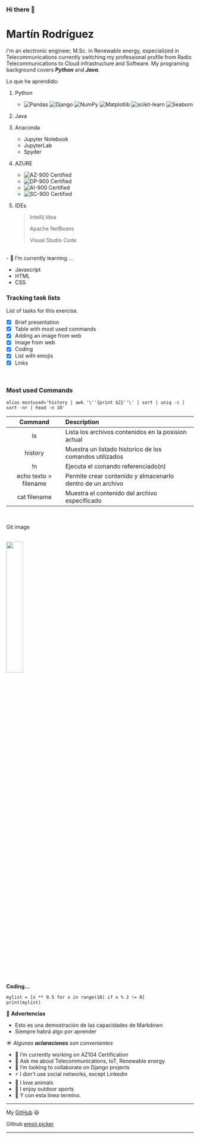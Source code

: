 ### Hi there 👋

<!--
**M4rtR0d/M4rtR0d** is a ✨ _special_ ✨ repository because its `README.md` (this file) appears on your GitHub profile.-->

# Martín Rodríguez

I'm an electronic engineer, M.Sc. in Renewable energy, especialized in Telecommunications currently switching my professional profile from Radio Telecommunications to Cloud infrastructure and Software. My programing background covers ***Python*** and ***Java***.

Lo que he aprendido:

1. Python

   - ![Pandas](https://img.shields.io/badge/pandas-%23150458.svg?style=for-the-badge&logo=pandas&logoColor=white) ![Django](https://img.shields.io/badge/django-%23092E20.svg?style=for-the-badge&logo=django&logoColor=white) ![NumPy](https://img.shields.io/badge/numpy-%23013243.svg?style=for-the-badge&logo=numpy&logoColor=white) ![Matplotlib](https://img.shields.io/badge/Matplotlib-%23ffffff.svg?style=for-the-badge&logo=Matplotlib&logoColor=black) ![scikit-learn](https://img.shields.io/badge/scikit--learn-%23F7931E.svg?style=for-the-badge&logo=scikit-learn&logoColor=white) ![Seaborn](https://img.shields.io/badge/Seaborn-%23ffffff.svg?style=for-the-badge&logo=Seaborn&logoColor=black)
   
2. Java
   
3. Anaconda
   * Jupyter Notebook
   * JupyterLab
   * Spyder

4. AZURE
   * ![AZ-900](https://badgen.net/badge/icon/AZ-900?icon=azure&label) Certified
   * ![DP-900](https://badgen.net/badge/icon/DP-900?icon=azure&label) Certified
   * ![AI-900](https://badgen.net/badge/icon/AI-900?icon=azure&label) Certified
   * ![SC-900](https://badgen.net/badge/icon/SC-900?icon=azure&label) Certified
 
 5. IDEs
    > Intellij Idea
    > 
    > Apache NetBeans
    > 
    > Visual Studio Code

<br>  
- 🌱 I’m currently learning ...

* Javascript
* HTML
* CSS

### Tracking task lists

List of tasks for this exercise.

- [x] Brief presentation
- [x] Table with most used commands
- [x] Adding an image from web
- [x] Image from web
- [x] Coding
- [x] List with emojis
- [x] Links
<br>

### Most used Commands

```
alias mostused='history | awk '\''{print $2}''\' | sort | uniq -c | sort -nr | head -n 10'
```

|**Command**|**Description**|
|:---------:|:--------------|
|ls|Lista los archivos contenidos en la posision actual|
|history|Muestra un listado historico de los comandos utilizados|
|!n|Ejecuta el comando referenciado(n)|
|echo texto > filename|Permite crear contenido y almacenarlo dentro de un archivo|
|cat filename|Muestra el contenido del archivo especificado|
<br>

Git image

<br>
  <img src="https://git-scm.com/images/logos/downloads/Git-Logo-2Color.png" width="30%" height=30%/>
<br>

**Coding...**

```
mylist = [x ** 0.5 for x in range(10) if x % 2 != 0]
print(mylist)
```
   
:eyes: **Advertencias**
  - Esto es una demostración de las capacidades de Markdown
  - Siempre habrá algo por aprender
  

:sunny: *Algunas **aclaraciones** son convenientes*

- 🔭 I’m currently working on AZ104 Certification
- 💬 Ask me about Telecommunications, IoT, Renewable energy
- 👯 I’m looking to collaborate on Django projects
- ⚡ I don't use social networks, except Linkedin
- 🐘 I love animals
- 🐺 I enjoy outdoor sports
- 🐻 Y con esta línea termino.


***
My [GitHub](https://github.com/M4rtR0d) :smiley:

Github [emoji picker](https://github-emoji-picker.rickstaa.dev/)

***
